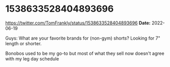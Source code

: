 # 1538633528404893696
https://twitter.com/TomFrankly/status/1538633528404893696
**Date:** 2022-06-19

Guys: What are your favorite brands for (non-gym) shorts? Looking for 7" length or shorter.

Bonobos used to be my go-to but most of what they sell now doesn't agree with my leg day schedule
